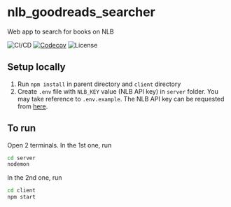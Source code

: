 # nlb_goodreads_searcher
Web app to search for books on NLB


![CI/CD](https://github.com/jxk20/nlb_goodreads_searcher/actions/workflows/node.js.yml/badge.svg)
[![Codecov](https://img.shields.io/codecov/c/github/jxk20/nlb_goodreads_searcher)](https://codecov.io/gh/jxk20/nlb_goodreads_searcher)
![License](https://img.shields.io/github/license/jxk20/nlb_goodreads_searcher)


## Setup locally
1. Run `npm install` in parent directory and `client` directory
1. Create `.env` file with `NLB_KEY` value (NLB API key) in `server` folder. You may take reference to `.env.example`. The NLB API key can be requested from [here](https://www.nlb.gov.sg/GetInvolved/ContributeCreate/NLBlabs.aspx).

## To run

Open 2 terminals. In the 1st one, run

```bash
cd server
nodemon
```

In the 2nd one, run

```bash
cd client
npm start
```
